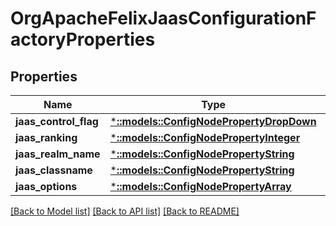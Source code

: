 # OrgApacheFelixJaasConfigurationFactoryProperties

## Properties
Name | Type | Description | Notes
------------ | ------------- | ------------- | -------------
**jaas_control_flag** | [***::models::ConfigNodePropertyDropDown**](configNodePropertyDropDown.md) |  | [optional] 
**jaas_ranking** | [***::models::ConfigNodePropertyInteger**](configNodePropertyInteger.md) |  | [optional] 
**jaas_realm_name** | [***::models::ConfigNodePropertyString**](configNodePropertyString.md) |  | [optional] 
**jaas_classname** | [***::models::ConfigNodePropertyString**](configNodePropertyString.md) |  | [optional] 
**jaas_options** | [***::models::ConfigNodePropertyArray**](configNodePropertyArray.md) |  | [optional] 

[[Back to Model list]](../README.md#documentation-for-models) [[Back to API list]](../README.md#documentation-for-api-endpoints) [[Back to README]](../README.md)


